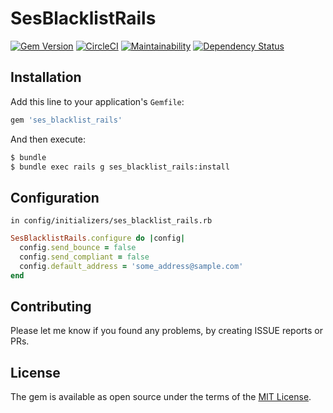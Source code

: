 # SesBlacklistRails
[![Gem Version](https://badge.fury.io/rb/ses_blacklist_rails.svg)](https://badge.fury.io/rb/ses_blacklist_rails)
[![CircleCI](https://circleci.com/gh/mrdShinse/sns_blacklist_rails/tree/master.svg?style=svg)](https://circleci.com/gh/mrdShinse/sns_blacklist_rails/tree/master)
[![Maintainability](https://api.codeclimate.com/v1/badges/4f1e146157fdfacbdde1/maintainability)](https://codeclimate.com/github/mrdShinse/sns_blacklist_rails/maintainability)
[![Dependency Status](https://gemnasium.com/badges/github.com/mrdShinse/sns_blacklist_rails.svg)](https://gemnasium.com/github.com/mrdShinse/sns_blacklist_rails)

## Installation
Add this line to your application's `Gemfile`:

```ruby
gem 'ses_blacklist_rails'
```

And then execute:
```bash
$ bundle
$ bundle exec rails g ses_blacklist_rails:install
```

## Configuration

`in config/initializers/ses_blacklist_rails.rb`
```ruby
SesBlacklistRails.configure do |config|
  config.send_bounce = false
  config.send_compliant = false
  config.default_address = 'some_address@sample.com'
end
```

## Contributing
Please let me know if you found any problems, by creating ISSUE reports or PRs.

## License
The gem is available as open source under the terms of the [MIT License](http://opensource.org/licenses/MIT).
